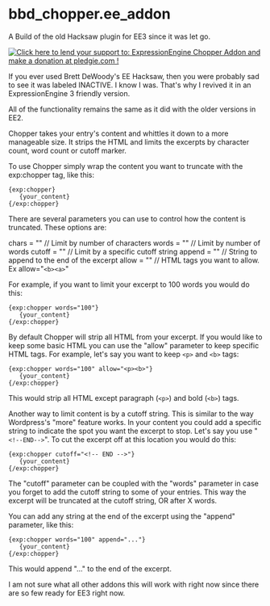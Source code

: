 # bbd_chopper.ee_addon
A Build of the old Hacksaw plugin for EE3 since it was let go.

<a href='https://pledgie.com/campaigns/32205'><img alt='Click here to lend your support to: ExpressionEngine Chopper Addon and make a donation at pledgie.com !' src='https://pledgie.com/campaigns/32205.png?skin_name=chrome' border='0' ></a>

If you ever used Brett DeWoody's EE Hacksaw, then you were probably sad to see it was labeled INACTIVE. I know I was. That's why I revived it in an ExpressionEngine 3 friendly version.

All of the functionality remains the same as it did with the older versions in EE2.

Chopper takes your entry's content and whittles it down to a more manageable size. It strips the HTML and limits the excerpts by character count, word count or cutoff marker.

To use Chopper simply wrap the content you want to truncate with the exp:chopper tag, like this:
<pre><code>&#123;exp:chopper&#125;
   &#123;your_content&#125;
&#123;/exp:chopper&#125;
</code></pre>

There are several parameters you can use to control how the content is truncated. These options are:

chars   = ""     // Limit by number of characters
words   = ""     // Limit by number of words
cutoff = ""      // Limit by a specific cutoff string
append = ""      // String to append to the end of the excerpt
allow   = ""     // HTML tags you want to allow. Ex allow="<code>&lt;b&gt;&lt;a&gt;</code>"

For example, if you want to limit your excerpt to 100 words you would do this:

<pre><code>&#123;exp:chopper words="100"&#125;
   &#123;your_content&#125;
&#123;/exp:chopper&#125;
</code></pre>

By default Chopper will strip all HTML from your excerpt. If you would like to keep some basic HTML you can use the "allow" parameter to keep specific HTML tags. For example, let's say you want to keep <code>&lt;p&gt;</code> and <code>&lt;b&gt;</code> tags:

<pre><code>&#123;exp:chopper words="100" allow="&lt;p&gt;&lt;b&gt;"&#125;
   &#123;your_content&#125;
&#123;/exp:chopper&#125;
</code></pre>

This would strip all HTML except paragraph (<code>&lt;p&gt;</code>) and bold (<code>&lt;b&gt;</code>) tags.

Another way to limit content is by a cutoff string. This is similar to the way Wordpress's "more" feature works. In your content you could add a specific string to indicate the spot you want the excerpt to stop. Let's say you use "<code>&lt;!--END--&gt;</code>". To cut the excerpt off at this location you would do this:

<pre><code>&#123;exp:chopper cutoff="&lt;!-- END --&gt;"&#125;
   &#123;your_content&#125;
&#123;/exp:chopper&#125;</code></pre>

The "cutoff" parameter can be coupled with the "words" parameter in case you forget to add the cutoff string to some of your entries. This way the excerpt will be truncated at the cutoff string, OR after X words.

You can add any string at the end of the excerpt using the "append" parameter, like this:

<pre><code>&#123;exp:chopper words="100" append="..."&#125;
   &#123;your_content&#125;
&#123;/exp:chopper&#125;
</code></pre>

This would append "..." to the end of the excerpt.

I am not sure what all other addons this will work with right now since there are so few ready for EE3 right now. 
